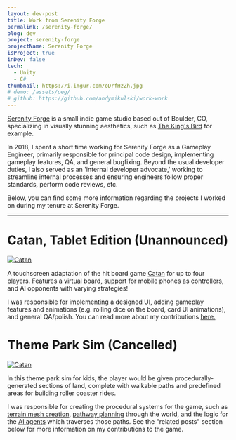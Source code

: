 ```yaml
---
layout: dev-post
title: Work from Serenity Forge
permalink: /serenity-forge/
blog: dev
project: serenity-forge
projectName: Serenity Forge
isProject: true
inDev: false
tech:
  - Unity
  - C#
thumbnail: https://i.imgur.com/oDrfHzZh.jpg
# demo: /assets/peg/
# github: https://github.com/andymikulski/work-work
---
```



[Serenity Forge](https://serenityforge.com/) is a small indie game studio based out of Boulder, CO, specializing in visually stunning aesthetics, such as [The King's Bird](https://store.steampowered.com/app/812550/The_Kings_Bird/) for example.


In 2018, I spent a short time working for Serenity Forge as a Gameplay Engineer, primarily responsible for principal code design, implementing gameplay features, QA, and general bugfixing. Beyond the usual developer duties, I also served as an 'internal developer advocate,' working to streamline internal processes and ensuring engineers follow proper standards, perform code reviews, etc.

Below, you can find some more information regarding the projects I worked on during my tenure at Serenity Forge.

---

# Catan, Tablet Edition (Unannounced)

[![Catan](https://i.imgur.com/beah5JIl.jpg)](/serenity-forge/catan/)

A touchscreen adaptation of the hit board game [Catan](https://en.wikipedia.org/wiki/Catan) for up to four players. Features a virtual board, support for mobile phones as controllers, and AI opponents with varying strategies!

I was responsible for implementing a designed UI, adding gameplay features and animations (e.g. rolling dice on the board, card UI animations), and general QA/polish. You can read more about my contributions [here.](/serenity-forge/catan/)


# Theme Park Sim (Cancelled)

[![Catan](https://i.imgur.com/v9cVqxDl.jpg)](/serenity-forge/terrain/)


In this theme park sim for kids, the player would be given procedurally-generated sections of land, complete with walkable paths and predefined areas for building roller coaster rides.

I was responsible for creating the procedural systems for the game, such as [terrain mesh creation](/serenity-forge/terrain/), [pathway planning](/serenity-forge/paths-n-plots/) through the world, and the logic for the [AI agents](/serenity-forge/ai/) which traverses those paths. See the "related posts" section below for more information on my contributions to the game.

